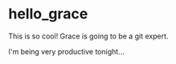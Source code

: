 # hello_grace

This is so cool!  Grace is going to be a git expert.

I'm being very productive tonight...
